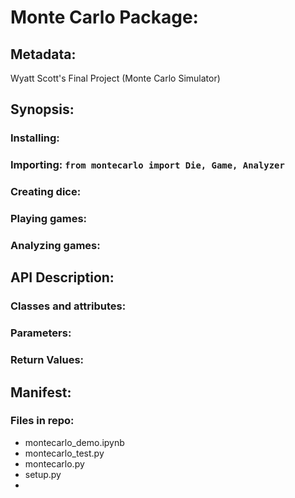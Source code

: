 # Monte Carlo Package:

## Metadata:
Wyatt Scott's Final Project (Monte Carlo Simulator)


## Synopsis:

### Installing:

### Importing: ``from montecarlo import Die, Game, Analyzer``

### Creating dice:

### Playing games:

### Analyzing games:


## API Description:

### Classes and attributes:

### Parameters:

### Return Values:


## Manifest:

### Files in repo:
- montecarlo_demo.ipynb
- montecarlo_test.py
- montecarlo.py
- setup.py
- 
